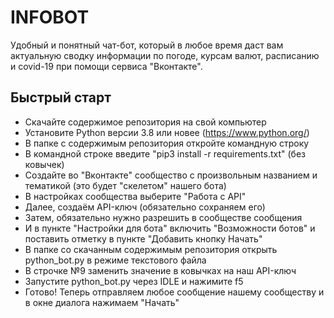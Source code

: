 # INFOBOT
Удобный и понятный чат-бот, который в любое время даст вам актуальную сводку информации по погоде, курсам валют, расписанию и covid-19 при помощи сервиса "Вконтакте".
## Быстрый старт
- Скачайте содержимое репозитория на свой компьютер
- Установите Python версии 3.8 или новее (https://www.python.org/)
- В папке с содержимым репозитория откройте командную строку
- В командной строке введите "pip3 install -r requirements.txt" (без ковычек)
- Создайте во "Вконтакте" сообщество с произвольным названием и тематикой (это будет "скелетом" нашего бота)
- В настройках сообщества выберите "Работа с API"
- Далее, создаём API-ключ (обязательно сохраняем его)
- Затем, обязательно нужно разрешить в сообществе сообщения
- И в пункте "Настройки для бота" включить "Возможности ботов" и поставить отметку в пункте "Добавить кнопку Начать"
- В папке со скачанным содержимым репозитория открыть python_bot.py в режиме текстового файла
- В строчке №9 заменить значение в ковычках на наш API-ключ
- Запустите python_bot.py через IDLE и нажимите f5
- Готово! Теперь отправляем любое сообщение нашему сообществу и в окне диалога нажимаем "Начать"

